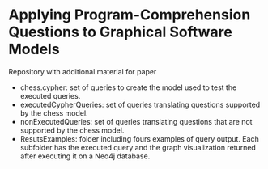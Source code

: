 # Applying Program-Comprehension Questions to Graphical Software Models
Repository with additional material for paper

- chess.cypher: set of queries to create the model used to test the executed queries.
- executedCypherQueries: set of queries translating questions supported by the chess model.
- nonExecutedQueries: set of queries translating questions that are not supported by the chess model.
- ResutsExamples: folder including fours examples of query output. Each subfolder has the executed query and the graph visualization returned after executing it on a Neo4j database. 
